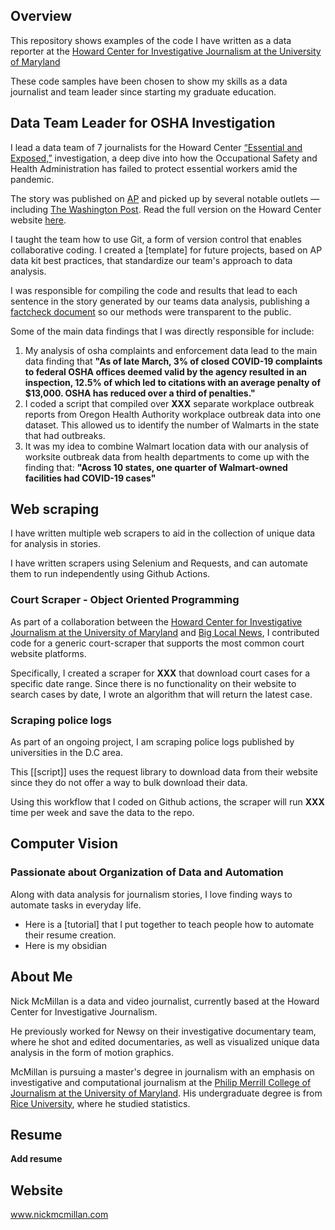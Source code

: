 ## Overview
This repository shows examples of the code I have written as a data reporter at the [Howard Center for Investigative Journalism at the University of Maryland](https://merrill.umd.edu/about-merrill/signature-programs/the-howard-center-for-investigative-journalism/)

These code samples have been chosen to show my skills as a data journalist and team leader since starting my graduate education.

## Data Team Leader for OSHA Investigation

I lead a data team of 7 journalists for the Howard Center [“Essential and Exposed,”](https://cnsmaryland.org/essential-and-exposed/)  investigation, a deep dive into how the Occupational Safety and Health Administration has failed to protect essential workers amid the pandemic.

The story was published on [AP](https://apnews.com/article/coronavirus-pandemic-health-business-caf5e31d883a18deae6cd367a5ee8978) and picked up by several notable outlets — including [The Washington Post](https://www.washingtonpost.com/business/walmart-sales-soared-essential-workers-got-scant-protection/2021/05/12/a4fe5d6a-b33f-11eb-bc96-fdf55de43bef_story.html). Read the full version on the Howard Center website [here](https://cnsmaryland.org/2021/05/12/as-walmart-sales-soared-workers-got-scant-covid-19-protection-from-osha/).

I taught the team how to use Git, a form of version control that enables collaborative coding. I created a [template] for future projects, based on AP data kit best practices, that standardize our team's approach to data analysis. 

 I was responsible for compiling the code and results that lead to each sentence in the story generated by our teams data analysis, publishing a [factcheck document](https://howard-center-investigations.github.io/essential_and_exposed/osha_walmart/index.html) so our methods were transparent to the public.
 
 Some of the main data findings that I was directly responsible for include: 
 
 1. My analysis of osha complaints and enforcement data lead to the main data finding that **"As of late March, 3% of closed COVID-19 complaints to federal OSHA offices deemed valid by the agency resulted in an inspection, 12.5% of which led to citations with an average penalty of $13,000. OSHA has reduced over a third of penalties."**
 2. I coded a script that compiled over **XXX** separate workplace outbreak reports from Oregon Health Authority workplace outbreak data into one dataset. This allowed us to identify the number of Walmarts in the state that had outbreaks. 
 3. It was my idea to combine Walmart location data with our analysis of worksite outbreak data from health departments to come up with the finding that: **"Across 10 states, one quarter of Walmart-owned facilities had COVID-19 cases"**
 
 


## Web scraping
I have written multiple web scrapers to aid in the collection of unique data for analysis in stories. 

I have written scrapers using Selenium and Requests, and can automate them to run independently using Github Actions. 

### Court Scraper - Object Oriented Programming
As part of a collaboration between the [Howard Center for Investigative Journalism at the University of Maryland](https://merrill.umd.edu/about-merrill/signature-programs/the-howard-center-for-investigative-journalism/) and [Big Local News](https://biglocalnews.org/#/login), I contributed code for a generic court-scraper that supports the most common court website platforms.

Specifically, I created a scraper for **XXX** that download court cases for a specific date range. Since there is no functionality on their website to search cases by date, I wrote an algorithm that will return the latest case. 

### Scraping police logs
As part of an ongoing project, I am scraping police logs published by universities in the D.C area. 

This [[script]] uses the request library to download data from their website since they do not offer a way to bulk download their data. 

Using this workflow that I coded on Github actions, the scraper will run **XXX** time per week and save the data to the repo. 

## Computer Vision

### Passionate about Organization of Data and Automation
Along with data analysis for journalism stories, I love finding ways to automate tasks in everyday life.

- Here is a [tutorial] that I put together to teach people how to automate their resume creation. 
- Here is my obsidian 



## About Me

Nick McMillan is a data and video journalist, currently based at the Howard Center for Investigative Journalism. 

He previously worked for Newsy on their investigative documentary team, where he shot and edited documentaries, as well as visualized unique data analysis in the form of motion graphics. 

McMillan is pursuing a master's degree in journalism with an emphasis on investigative and computational journalism at the  [Philip Merrill College of Journalism at the University of Maryland](https://merrill.umd.edu/). His undergraduate degree is from [Rice University](https://www.rice.edu/), where he studied statistics. 

## Resume
**Add resume**

## Website
www.nickmcmillan.com
